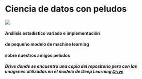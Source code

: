 # Ciencia de datos con peludos

![](https://i.ibb.co/wCg3hpc/Captura-de-pantalla-20230115-193004.png)

#### Análisis estadístico variado e implementación 
#### de pequeño modelo de machine learning 
#### sobre nuestros amigos peludos


##### Drive donde se encuentra una copia del repositorio pero con las imagenes utilizadas en el modelo de Deep Learning [Drive](https://drive.google.com/drive/folders/1FGnGSZTK7p8VAjOCQM43XAWL4HgNDUm_?usp=share_link)